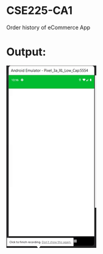 # CSE225-CA1
Order history of eCommerce App
# Output:
![alt text](https://github.com/iam-abhijha/CSE225-CA1/blob/master/output.gif "Output")
